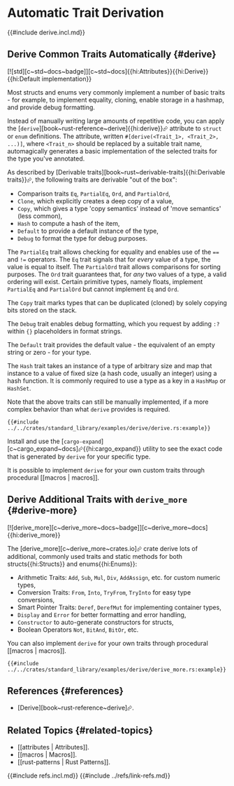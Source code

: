 # Automatic Trait Derivation

{{#include derive.incl.md}}

## Derive Common Traits Automatically {#derive}

[![std][c~std~docs~badge]][c~std~docs]{{hi:Attributes}}{{hi:Derive}}{{hi:Default implementation}}

Most structs and enums very commonly implement a number of basic traits - for example, to implement equality, cloning, enable storage in a hashmap, and provide debug formatting.

Instead of manually writing large amounts of repetitive code, you can apply the [`derive`][book~rust-reference~derive]{{hi:derive}}⮳ attribute to `struct` or `enum` definitions. The attribute, written `#[derive(<Trait_1>, <Trait_2>, ...)]`, where `<Trait_n>` should be replaced by a suitable trait name, automagically generates a basic implementation of the selected traits for the type you've annotated.

As described by [Derivable traits][book~rust~derivable-traits]{{hi:Derivable traits}}⮳, the following traits are derivable "out of the box":

- Comparison traits `Eq`, `PartialEq`, `Ord`, and `PartialOrd`,
- `Clone`, which explicitly creates a deep copy of a value,
- `Copy`, which gives a type 'copy semantics' instead of 'move semantics' (less common),
- `Hash` to compute a hash of the item,
- `Default` to provide a default instance of the type,
- `Debug` to format the type for debug purposes.

The `PartialEq` trait allows checking for equality and enables use of the `==` and `!=` operators. The `Eq` trait signals that for _every_ value of a type, the value is equal to itself. The `PartialOrd` trait allows comparisons for sorting purposes. The `Ord` trait guarantees that, for _any_ two values of a type, a valid ordering will exist. Certain primitive types, namely floats, implement `PartialEq` and `PartialOrd` but cannot implement `Eq` and `Ord`.

The `Copy` trait marks types that can be duplicated (cloned) by solely copying bits stored on the stack.

The `Debug` trait enables debug formatting, which you request by adding `:?` within `{}` placeholders in format strings.

The `Default` trait provides the default value - the equivalent of an empty string or zero - for your type.

The `Hash` trait takes an instance of a type of arbitrary size and map that instance to a value of fixed size (a hash code, usually an integer) using a hash function. It is commonly required to use a type as a key in a `HashMap` or `HashSet`.

Note that the above traits can still be manually implemented, if a more complex behavior than what `derive` provides is required.

```rust,editable,editable
{{#include ../../crates/standard_library/examples/derive/derive.rs:example}}
```

Install and use the [`cargo-expand`][c~cargo_expand~docs]⮳{{hi:cargo_expand}} utility to see the exact code that is generated by `derive` for your specific type.

It is possible to implement `derive` for your own custom traits through procedural [[macros | macros]].

## Derive Additional Traits with `derive_more` {#derive-more}

[![derive_more][c~derive_more~docs~badge]][c~derive_more~docs]{{hi:derive_more}}

The [derive_more][c~derive_more~crates.io]⮳ crate derive lots of additional, commonly used traits and static methods for both structs{{hi:Structs}} and enums{{hi:Enums}}:

- Arithmetic Traits: `Add`, `Sub`, `Mul`, `Div`, `AddAssign`, etc. for custom numeric types,
- Conversion Traits: `From`, `Into`, `TryFrom`, `TryInto` for easy type conversions,
- Smart Pointer Traits: `Deref`, `DerefMut` for implementing container types,
- `Display` and `Error` for better formatting and error handling,
- `Constructor` to auto-generate constructors for structs,
- Boolean Operators `Not`, `BitAnd`, `BitOr`, etc.

You can also implement `derive` for your own traits through procedural [[macros | macros]].

```rust,editable,noplayground
{{#include ../../crates/standard_library/examples/derive/derive_more.rs:example}}
```

## References {#references}

- [Derive][book~rust-reference~derive]⮳.

## Related Topics {#related-topics}

- [[attributes | Attributes]].
- [[macros | Macros]].
- [[rust-patterns | Rust Patterns]].

{{#include refs.incl.md}}
{{#include ../refs/link-refs.md}}

<div class="hidden">
</div>
